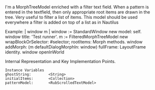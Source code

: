 I'm a MorphTreeModel enriched with a filter text field. When a pattern is entered in the textfield, then only appropriate root items are drawn in the tree. Very useful to filter a list of items. This model should be used everywhere a filter is added on top of a list as in NautilusExample:	| window m |	window := StandardWindow new model: self.	window title: 'Test runner'.	m := FilteredMorphTreeModel new		wrapBlockOrSelector: #selector;		rootItems: Morph methods.	window addMorph: (m defaultDialogMorphIn: window) fullFrame: LayoutFrame identity.	window openInWorldInternal Representation and Key Implementation Points.    Instance Variables	ghostString:		<String>	initialItems:		<Collection>	patternModel:		<RubScrolledTextModel>